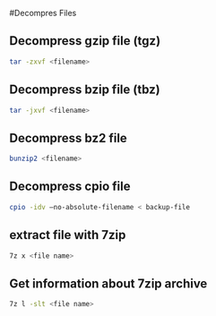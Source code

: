 #Decompres Files

## Decompress gzip file  (tgz)

```bash
tar -zxvf <filename>
```

## Decompress bzip file  (tbz)

```bash
tar -jxvf <filename>
```

## Decompress bz2 file

```bash
bunzip2 <filename>
```

## Decompress cpio file

```bash
cpio -idv —no-absolute-filename < backup-file
```

## extract file with 7zip

```bash
7z x <file name>
```

## Get information about 7zip archive

```bash
7z l -slt <file name>
```
